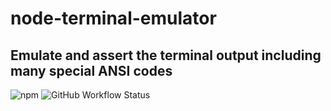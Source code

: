 # node-terminal-emulator

## Emulate and assert the terminal output including many special ANSI codes

![npm](https://img.shields.io/npm/v/node-terminal-emulator?style=for-the-badge)
![GitHub Workflow Status](https://img.shields.io/github/workflow/status/loaderb0t/node-terminal-emulator/node-terminal-emulator-CI?style=for-the-badge)

